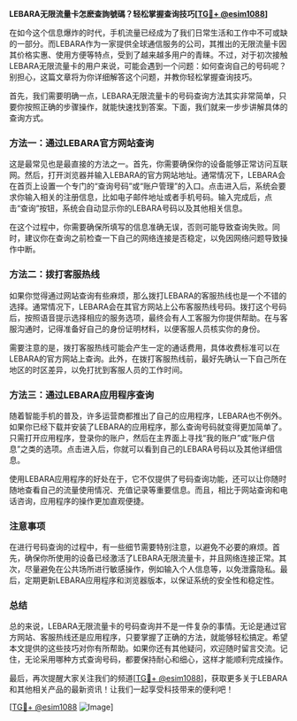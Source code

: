 **LEBARA无限流量卡怎麽查詢號碼？轻松掌握查询技巧[[TG💪+ @esim1088](https://t.me/s/esim1088)]**

在如今这个信息爆炸的时代，手机流量已经成为了我们日常生活和工作中不可或缺的一部分。而LEBARA作为一家提供全球通信服务的公司，其推出的无限流量卡因其价格实惠、使用方便等特点，受到了越来越多用户的青睐。不过，对于初次接触LEBARA无限流量卡的用户来说，可能会遇到一个问题：如何查询自己的号码呢？别担心，这篇文章将为你详细解答这个问题，并教你轻松掌握查询技巧。

首先，我们需要明确一点，LEBARA无限流量卡的号码查询方法其实非常简单，只要你按照正确的步骤操作，就能快速找到答案。下面，我们就来一步步讲解具体的查询方式。

### 方法一：通过LEBARA官方网站查询

这是最常见也是最直接的方法之一。首先，你需要确保你的设备能够正常访问互联网。然后，打开浏览器并输入LEBARA的官方网站地址。通常情况下，LEBARA会在首页上设置一个专门的“查询号码”或“账户管理”的入口。点击进入后，系统会要求你输入相关的注册信息，比如电子邮件地址或者手机号码。输入完成后，点击“查询”按钮，系统会自动显示你的LEBARA号码以及其他相关信息。

在这个过程中，你需要确保所填写的信息准确无误，否则可能导致查询失败。同时，建议你在查询之前检查一下自己的网络连接是否稳定，以免因网络问题导致操作中断。

### 方法二：拨打客服热线

如果你觉得通过网站查询有些麻烦，那么拨打LEBARA的客服热线也是一个不错的选择。通常情况下，LEBARA会在其官方网站上公布客服热线号码。拨打这个号码后，按照语音提示选择相应的服务选项，最终会有人工客服为你提供帮助。在与客服沟通时，记得准备好自己的身份证明材料，以便客服人员核实你的身份。

需要注意的是，拨打客服热线可能会产生一定的通话费用，具体收费标准可以在LEBARA的官方网站上查询。此外，在拨打客服热线前，最好先确认一下自己所在地区的时区差异，以免打扰到客服人员的工作时间。

### 方法三：通过LEBARA应用程序查询

随着智能手机的普及，许多运营商都推出了自己的应用程序，LEBARA也不例外。如果你已经下载并安装了LEBARA的应用程序，那么查询号码就变得更加简单了。只需打开应用程序，登录你的账户，然后在主界面上寻找“我的账户”或“账户信息”之类的选项。点击进入后，你就可以看到自己的LEBARA号码以及其他详细信息。

使用LEBARA应用程序的好处在于，它不仅提供了号码查询功能，还可以让你随时随地查看自己的流量使用情况、充值记录等重要信息。而且，相比于网站查询和电话咨询，应用程序的操作更加直观便捷。

### 注意事项

在进行号码查询的过程中，有一些细节需要特别注意，以避免不必要的麻烦。首先，确保你所使用的设备已经激活了LEBARA无限流量卡，并且网络连接正常。其次，尽量避免在公共场所进行敏感操作，例如输入个人信息等，以免泄露隐私。最后，定期更新LEBARA应用程序和浏览器版本，以保证系统的安全性和稳定性。

### 总结

总的来说，LEBARA无限流量卡的号码查询并不是一件复杂的事情。无论是通过官方网站、客服热线还是应用程序，只要掌握了正确的方法，就能够轻松搞定。希望本文提供的这些技巧对你有所帮助。如果你还有其他疑问，欢迎随时留言交流。记住，无论采用哪种方式查询号码，都要保持耐心和细心，这样才能顺利完成操作。

最后，再次提醒大家关注我们的频道[[TG💪+ @esim1088](https://t.me/s/esim1088)]，获取更多关于LEBARA和其他相关产品的最新资讯！让我们一起享受科技带来的便利吧！

[[TG💪+ @esim1088](https://t.me/s/esim1088) ![Image](https://i.postimg.cc/4NQfJmqS/Snipaste-2025-05-13-00-14-12.png)]